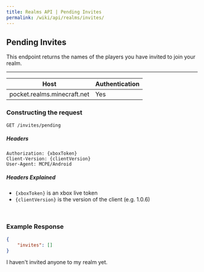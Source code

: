 ```yaml
---
title: Realms API | Pending Invites
permalink: /wiki/api/realms/invites/
---
```

## Pending Invites
This endpoint returns the names of the players you have invited to join your realm.

---

|Host|Authentication|
|----|--------------|
|pocket.realms.minecraft.net|Yes|
  
### Constructing the request
```
GET /invites/pending
```
  
##### Headers
```
Authorization: {xboxToken}
Client-Version: {clientVersion}
User-Agent: MCPE/Android
```
  
##### Headers Explained
* `{xboxToken}` is an xbox live token  
* `{clientVersion}` is the version of the client (e.g. 1.0.6)  
  
<br>

### Example Response
  
```json
{
	"invites": []
}
```

I haven't invited anyone to my realm yet.

